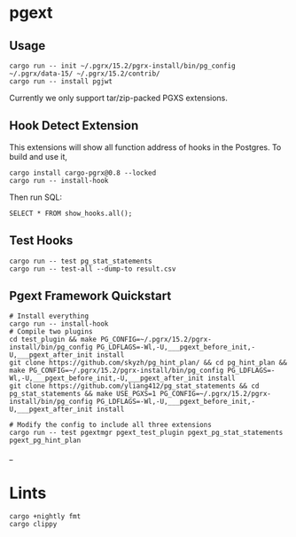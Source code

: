 # pgext

## Usage

```
cargo run -- init ~/.pgrx/15.2/pgrx-install/bin/pg_config ~/.pgrx/data-15/ ~/.pgrx/15.2/contrib/
cargo run -- install pgjwt
```

Currently we only support tar/zip-packed PGXS extensions.

## Hook Detect Extension

This extensions will show all function address of hooks in the Postgres. To build and use it,

```
cargo install cargo-pgrx@0.8 --locked
cargo run -- install-hook
```

Then run SQL:

```
SELECT * FROM show_hooks.all();
```

## Test Hooks

```
cargo run -- test pg_stat_statements
cargo run -- test-all --dump-to result.csv
```

## Pgext Framework Quickstart

```
# Install everything
cargo run -- install-hook
# Compile two plugins
cd test_plugin && make PG_CONFIG=~/.pgrx/15.2/pgrx-install/bin/pg_config PG_LDFLAGS=-Wl,-U,___pgext_before_init,-U,___pgext_after_init install
git clone https://github.com/skyzh/pg_hint_plan/ && cd pg_hint_plan && make PG_CONFIG=~/.pgrx/15.2/pgrx-install/bin/pg_config PG_LDFLAGS=-Wl,-U,___pgext_before_init,-U,___pgext_after_init install
git clone https://github.com/yliang412/pg_stat_statements && cd pg_stat_statements && make USE_PGXS=1 PG_CONFIG=~/.pgrx/15.2/pgrx-install/bin/pg_config PG_LDFLAGS=-Wl,-U,___pgext_before_init,-U,___pgext_after_init install

# Modify the config to include all three extensions
cargo run -- test pgextmgr pgext_test_plugin pgext_pg_stat_statements pgext_pg_hint_plan
```
_
# Lints

```
cargo +nightly fmt
cargo clippy
```